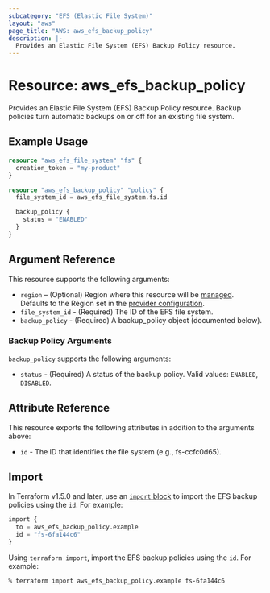 ```yaml
---
subcategory: "EFS (Elastic File System)"
layout: "aws"
page_title: "AWS: aws_efs_backup_policy"
description: |-
  Provides an Elastic File System (EFS) Backup Policy resource.
---
```


# Resource: aws_efs_backup_policy

Provides an Elastic File System (EFS) Backup Policy resource.
Backup policies turn automatic backups on or off for an existing file system.

## Example Usage

```terraform
resource "aws_efs_file_system" "fs" {
  creation_token = "my-product"
}

resource "aws_efs_backup_policy" "policy" {
  file_system_id = aws_efs_file_system.fs.id

  backup_policy {
    status = "ENABLED"
  }
}
```

## Argument Reference

This resource supports the following arguments:

* `region` – (Optional) Region where this resource will be [managed](https://docs.aws.amazon.com/general/latest/gr/rande.html#regional-endpoints). Defaults to the Region set in the [provider configuration](https://registry.terraform.io/providers/hashicorp/aws/latest/docs#aws-configuration-reference).
* `file_system_id` - (Required) The ID of the EFS file system.
* `backup_policy` - (Required) A backup_policy object (documented below).

### Backup Policy Arguments

`backup_policy` supports the following arguments:

* `status` - (Required) A status of the backup policy. Valid values: `ENABLED`, `DISABLED`.

## Attribute Reference

This resource exports the following attributes in addition to the arguments above:

* `id` - The ID that identifies the file system (e.g., fs-ccfc0d65).

## Import

In Terraform v1.5.0 and later, use an [`import` block](https://developer.hashicorp.com/terraform/language/import) to import the EFS backup policies using the `id`. For example:

```terraform
import {
  to = aws_efs_backup_policy.example
  id = "fs-6fa144c6"
}
```

Using `terraform import`, import the EFS backup policies using the `id`. For example:

```console
% terraform import aws_efs_backup_policy.example fs-6fa144c6
```
